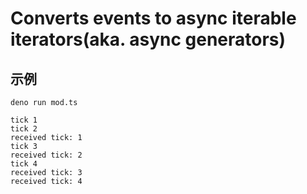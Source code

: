 # Converts events to async iterable iterators(aka. async generators)

## 示例

```console
deno run mod.ts

tick 1
tick 2
received tick: 1
tick 3
received tick: 2
tick 4
received tick: 3
received tick: 4
```
